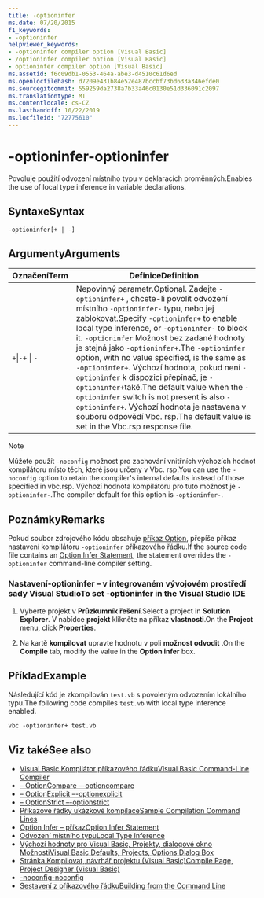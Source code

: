 ```yaml
---
title: -optioninfer
ms.date: 07/20/2015
f1_keywords:
- -optioninfer
helpviewer_keywords:
- -optioninfer compiler option [Visual Basic]
- /optioninfer compiler option [Visual Basic]
- optioninfer compiler option [Visual Basic]
ms.assetid: f6c09db1-0553-464a-abe3-d4510c61d6ed
ms.openlocfilehash: d7209e431b84e52e487bccbf73bd633a346efde0
ms.sourcegitcommit: 559259da2738a7b33a46c0130e51d336091c2097
ms.translationtype: MT
ms.contentlocale: cs-CZ
ms.lasthandoff: 10/22/2019
ms.locfileid: "72775610"
---
```

# <a name="-optioninfer"></a><span data-ttu-id="9123d-102">-optioninfer</span><span class="sxs-lookup"><span data-stu-id="9123d-102">-optioninfer</span></span>
<span data-ttu-id="9123d-103">Povoluje použití odvození místního typu v deklaracích proměnných.</span><span class="sxs-lookup"><span data-stu-id="9123d-103">Enables the use of local type inference in variable declarations.</span></span>  
  
## <a name="syntax"></a><span data-ttu-id="9123d-104">Syntaxe</span><span class="sxs-lookup"><span data-stu-id="9123d-104">Syntax</span></span>  
  
```console  
-optioninfer[+ | -]  
```  
  
## <a name="arguments"></a><span data-ttu-id="9123d-105">Argumenty</span><span class="sxs-lookup"><span data-stu-id="9123d-105">Arguments</span></span>  
  
|<span data-ttu-id="9123d-106">Označení</span><span class="sxs-lookup"><span data-stu-id="9123d-106">Term</span></span>|<span data-ttu-id="9123d-107">Definice</span><span class="sxs-lookup"><span data-stu-id="9123d-107">Definition</span></span>|  
|---|---|  
|<span data-ttu-id="9123d-108">`+`&#124;`-`</span><span class="sxs-lookup"><span data-stu-id="9123d-108">`+` &#124; `-`</span></span>|<span data-ttu-id="9123d-109">Nepovinný parametr.</span><span class="sxs-lookup"><span data-stu-id="9123d-109">Optional.</span></span> <span data-ttu-id="9123d-110">Zadejte `-optioninfer+` , chcete-li povolit odvození místního `-optioninfer-` typu, nebo jej zablokovat.</span><span class="sxs-lookup"><span data-stu-id="9123d-110">Specify `-optioninfer+` to enable local type inference, or `-optioninfer-` to block it.</span></span> <span data-ttu-id="9123d-111">`-optioninfer` Možnost bez zadané hodnoty je stejná jako `-optioninfer+`.</span><span class="sxs-lookup"><span data-stu-id="9123d-111">The `-optioninfer` option, with no value specified, is the same as `-optioninfer+`.</span></span> <span data-ttu-id="9123d-112">Výchozí hodnota, pokud není `-optioninfer` k dispozici přepínač, je `-optioninfer+`také.</span><span class="sxs-lookup"><span data-stu-id="9123d-112">The default value when the `-optioninfer` switch is not present is also `-optioninfer+`.</span></span> <span data-ttu-id="9123d-113">Výchozí hodnota je nastavena v souboru odpovědí Vbc. rsp.</span><span class="sxs-lookup"><span data-stu-id="9123d-113">The default value is set in the Vbc.rsp response file.</span></span>|  
  
> [!NOTE]
> <span data-ttu-id="9123d-114">Můžete použít `-noconfig` možnost pro zachování vnitřních výchozích hodnot kompilátoru místo těch, které jsou určeny v Vbc. rsp.</span><span class="sxs-lookup"><span data-stu-id="9123d-114">You can use the `-noconfig` option to retain the compiler's internal defaults instead of those specified in vbc.rsp.</span></span> <span data-ttu-id="9123d-115">Výchozí hodnota kompilátoru pro tuto možnost je `-optioninfer-`.</span><span class="sxs-lookup"><span data-stu-id="9123d-115">The compiler default for this option is `-optioninfer-`.</span></span>  
  
## <a name="remarks"></a><span data-ttu-id="9123d-116">Poznámky</span><span class="sxs-lookup"><span data-stu-id="9123d-116">Remarks</span></span>  
 <span data-ttu-id="9123d-117">Pokud soubor zdrojového kódu obsahuje [příkaz Option](../../../visual-basic/language-reference/statements/option-infer-statement.md), přepíše příkaz nastavení kompilátoru `-optioninfer` příkazového řádku.</span><span class="sxs-lookup"><span data-stu-id="9123d-117">If the source code file contains an [Option Infer Statement](../../../visual-basic/language-reference/statements/option-infer-statement.md), the statement overrides the `-optioninfer` command-line compiler setting.</span></span>  
  
### <a name="to-set--optioninfer-in-the-visual-studio-ide"></a><span data-ttu-id="9123d-118">Nastavení-optioninfer – v integrovaném vývojovém prostředí sady Visual Studio</span><span class="sxs-lookup"><span data-stu-id="9123d-118">To set -optioninfer in the Visual Studio IDE</span></span>  
  
1. <span data-ttu-id="9123d-119">Vyberte projekt v **Průzkumník řešení**.</span><span class="sxs-lookup"><span data-stu-id="9123d-119">Select a project in **Solution Explorer**.</span></span> <span data-ttu-id="9123d-120">V nabídce **projekt** klikněte na příkaz **vlastnosti**.</span><span class="sxs-lookup"><span data-stu-id="9123d-120">On the **Project** menu, click **Properties**.</span></span>  
  
2. <span data-ttu-id="9123d-121">Na kartě **kompilovat** upravte hodnotu v poli **možnost odvodit** .</span><span class="sxs-lookup"><span data-stu-id="9123d-121">On the **Compile** tab, modify the value in the **Option infer** box.</span></span>  
  
## <a name="example"></a><span data-ttu-id="9123d-122">Příklad</span><span class="sxs-lookup"><span data-stu-id="9123d-122">Example</span></span>  
 <span data-ttu-id="9123d-123">Následující kód je zkompilován `test.vb` s povoleným odvozením lokálního typu.</span><span class="sxs-lookup"><span data-stu-id="9123d-123">The following code compiles `test.vb` with local type inference enabled.</span></span>  
  
```console
vbc -optioninfer+ test.vb  
```  
  
## <a name="see-also"></a><span data-ttu-id="9123d-124">Viz také</span><span class="sxs-lookup"><span data-stu-id="9123d-124">See also</span></span>

- [<span data-ttu-id="9123d-125">Visual Basic Kompilátor příkazového řádku</span><span class="sxs-lookup"><span data-stu-id="9123d-125">Visual Basic Command-Line Compiler</span></span>](../../../visual-basic/reference/command-line-compiler/index.md)
- [<span data-ttu-id="9123d-126">– OptionCompare –</span><span class="sxs-lookup"><span data-stu-id="9123d-126">-optioncompare</span></span>](../../../visual-basic/reference/command-line-compiler/optioncompare.md)
- [<span data-ttu-id="9123d-127">– OptionExplicit –</span><span class="sxs-lookup"><span data-stu-id="9123d-127">-optionexplicit</span></span>](../../../visual-basic/reference/command-line-compiler/optionexplicit.md)
- [<span data-ttu-id="9123d-128">– OptionStrict –</span><span class="sxs-lookup"><span data-stu-id="9123d-128">-optionstrict</span></span>](../../../visual-basic/reference/command-line-compiler/optionstrict.md)
- [<span data-ttu-id="9123d-129">Příkazové řádky ukázkové kompilace</span><span class="sxs-lookup"><span data-stu-id="9123d-129">Sample Compilation Command Lines</span></span>](../../../visual-basic/reference/command-line-compiler/sample-compilation-command-lines.md)
- [<span data-ttu-id="9123d-130">Option Infer – příkaz</span><span class="sxs-lookup"><span data-stu-id="9123d-130">Option Infer Statement</span></span>](../../../visual-basic/language-reference/statements/option-infer-statement.md)
- [<span data-ttu-id="9123d-131">Odvození místního typu</span><span class="sxs-lookup"><span data-stu-id="9123d-131">Local Type Inference</span></span>](../../../visual-basic/programming-guide/language-features/variables/local-type-inference.md)
- [<span data-ttu-id="9123d-132">Výchozí hodnoty pro Visual Basic, Projekty, dialogové okno Možnosti</span><span class="sxs-lookup"><span data-stu-id="9123d-132">Visual Basic Defaults, Projects, Options Dialog Box</span></span>](/visualstudio/ide/reference/visual-basic-defaults-projects-options-dialog-box)
- [<span data-ttu-id="9123d-133">Stránka Kompilovat, návrhář projektu (Visual Basic)</span><span class="sxs-lookup"><span data-stu-id="9123d-133">Compile Page, Project Designer (Visual Basic)</span></span>](/visualstudio/ide/reference/compile-page-project-designer-visual-basic)
- [<span data-ttu-id="9123d-134">-noconfig</span><span class="sxs-lookup"><span data-stu-id="9123d-134">-noconfig</span></span>](../../../visual-basic/reference/command-line-compiler/noconfig.md)
- [<span data-ttu-id="9123d-135">Sestavení z příkazového řádku</span><span class="sxs-lookup"><span data-stu-id="9123d-135">Building from the Command Line</span></span>](../../../visual-basic/reference/command-line-compiler/building-from-the-command-line.md)
